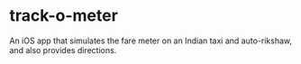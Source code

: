 # track-o-meter
An iOS app that simulates the fare meter on an Indian taxi and auto-rikshaw, and also provides directions.
